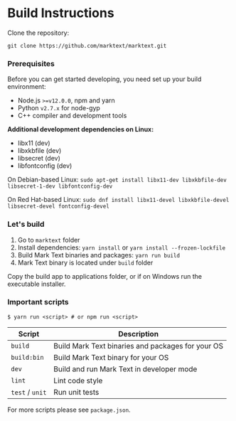 # Build Instructions

Clone the repository:

```
git clone https://github.com/marktext/marktext.git
```

### Prerequisites

Before you can get started developing, you need set up your build environment:

- Node.js `>=v12.0.0`, npm and yarn
- Python `v2.7.x` for node-gyp
- C++ compiler and development tools

**Additional development dependencies on Linux:**

- libx11 (dev)
- libxkbfile (dev)
- libsecret (dev)
- libfontconfig (dev)

On Debian-based Linux: `sudo apt-get install libx11-dev libxkbfile-dev libsecret-1-dev libfontconfig-dev`

On Red Hat-based Linux: `sudo dnf install libx11-devel libxkbfile-devel libsecret-devel fontconfig-devel`

### Let's build

1. Go to `marktext` folder
2. Install dependencies: `yarn install` or `yarn install --frozen-lockfile`
3. Build Mark Text binaries and packages: `yarn run build`
4. Mark Text binary is located under `build` folder

Copy the build app to applications folder, or if on Windows run the executable installer.

### Important scripts

```
$ yarn run <script> # or npm run <script>
```

| Script          | Description                                       |
| --------------- | ------------------------------------------------- |
| `build`         | Build Mark Text binaries and packages for your OS |
| `build:bin`     | Build Mark Text binary for your OS                |
| `dev`           | Build and run Mark Text in developer mode         |
| `lint`          | Lint code style                                   |
| `test` / `unit` | Run unit tests                                    |

For more scripts please see `package.json`.
